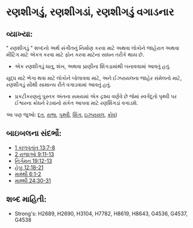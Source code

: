 # રણશીગડું, રણશીગડાં, રણશીગડું વગાડનાર 

## વ્યાખ્યા: 

" રણશીગડું " શબ્દનો અર્થ સંગીતનું નિર્માણ કરવા માટે અથવા લોકોને જાહેરાત અથવા મીટિંગ માટે એકત્ર કરવા માટે ફોન કરવા માટેના સાધન તરીકે થાય છે.

* એક રણશીગડું ધાતુ, શંખ, અથવા પ્રાણીના શિંગડામાંથી બનાવવામાં આવતું હતું.

યુદ્ધ માટે ભેગા થવા માટે લોકોને બોલાવવા માટે, અને ઈઝરાયલના જાહેર સંમેલનો માટે, રણશીગડું સૌથી સામાન્ય રીતે વગાડવામાં આવતું હતું.

* પ્રકટીકરણનું પુસ્તક અંતના સમયમાં એક દ્રશ્ય વર્ણવે છે જેમાં સ્વર્ગદૂતો પૃથ્વી પર ઈશ્વરના ક્રોધને રેડવાનો સંકેત આપવા માટે રણશિંગડાં વગાડશે.

આ પણ જુઓ: [દૂત](../kt/angel.md), [સભા](../other/assembly.md), [પૃથ્વી](../other/earth.md), [શિંગ](../other/horn.md), [ઇઝરાયલ](../kt/israel.md), [ક્રોધ](../kt/wrath.md))

## બાઇબલના સંદર્ભો: 

* [1 કાળવૃતાંત 13:7-8](rc://gu/tn/help/1ch/13/07)
* [2 રાજાઓ 9:11-13](rc://gu/tn/help/2ki/09/11)
* [નિર્ગમન 19:12-13](rc://gu/tn/help/exo/19/12)
* [હેબ્રુ 12:18-21](rc://gu/tn/help/heb/12/18)
* [માથ્થી 6:1-2](rc://gu/tn/help/mat/06/01)
* [માથ્થી 24:30-31](rc://gu/tn/help/mat/24/30)

## શબ્દ માહિતી: 

* Strong's: H2689, H2690, H3104, H7782, H8619, H8643, G4536, G4537, G4538
